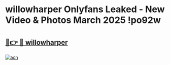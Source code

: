 # willowharper Onlyfans Leaked - New Video & Photos March 2025 !po92w

# <h2><a href="https://m96w1o.iuczelnia.edu.pl?title=willowharper&ref=po92w">🔗👉 🔴 willowharper</a></h2>

[![acn](https://github.com/user-attachments/assets/0f9c940e-d8b0-45ae-aac7-cd30a18b3e1c)](https://m96w1o.iuczelnia.edu.pl?title=willowharper&ref=po92w)

